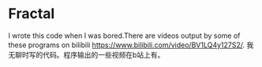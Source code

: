 # Fractal
I wrote this code when I was bored.There are videos output by some of these programs on bilibili https://www.bilibili.com/video/BV1LQ4y127S2/. 我无聊时写的代码。程序输出的一些视频在b站上有。
